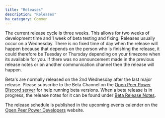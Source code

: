 ```yaml
---
title: "Releases"
description: "Releases"
ha_category: Common
---
```


The current release cycle is three weeks. This allows for two weeks of development time and 1 week of beta testing and fixing. Releases usually occur on a Wednesday. There is no fixed time of day when the release will happen because that depends on the person who is finishing the release, it could therefore be Tuesday or Thursday depending on your timezone when its available for you. If there was no announcement made in the previous release notes or on another communication channel then the release will happen.

Beta's are normally released on the 2nd Wednesday after the last major release. Please subscribe to the Beta Channel on the [Open Peer Power Discord server](https://discord.gg/RMC8WkX) for help running beta versions.
When a beta release is in progress, the release notes for it can be found under [Beta Release Notes](https://rc.home-assistant.io/latest-release-notes/).

The release schedule is published in the upcoming events calender on the [Open Peer Power Developers](https://developers.home-assistant.io/) website.

